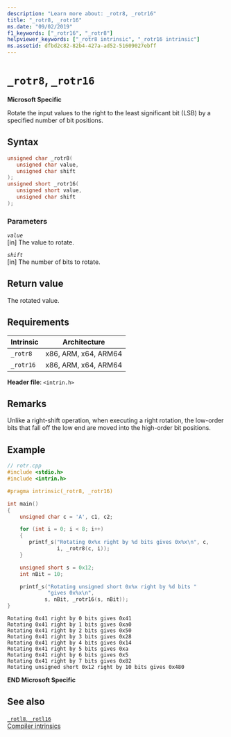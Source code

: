 ```yaml
---
description: "Learn more about: _rotr8, _rotr16"
title: "_rotr8, _rotr16"
ms.date: "09/02/2019"
f1_keywords: ["_rotr16", "_rotr8"]
helpviewer_keywords: ["_rotr8 intrinsic", "_rotr16 intrinsic"]
ms.assetid: dfbd2c82-82b4-427a-ad52-51609027ebff
---
```

# `_rotr8`, `_rotr16`

**Microsoft Specific**

Rotate the input values to the right to the least significant bit (LSB) by a specified number of bit positions.

## Syntax

```C
unsigned char _rotr8(
   unsigned char value,
   unsigned char shift
);
unsigned short _rotr16(
   unsigned short value,
   unsigned char shift
);
```

### Parameters

*`value`*\
[in] The value to rotate.

*`shift`*\
[in] The number of bits to rotate.

## Return value

The rotated value.

## Requirements

|Intrinsic|Architecture|
|---------------|------------------|
|`_rotr8`|x86, ARM, x64, ARM64|
|`_rotr16`|x86, ARM, x64, ARM64|

**Header file**: `<intrin.h>`

## Remarks

Unlike a right-shift operation, when executing a right rotation, the low-order bits that fall off the low end are moved into the high-order bit positions.

## Example

```cpp
// rotr.cpp
#include <stdio.h>
#include <intrin.h>

#pragma intrinsic(_rotr8, _rotr16)

int main()
{
    unsigned char c = 'A', c1, c2;

    for (int i = 0; i < 8; i++)
    {
       printf_s("Rotating 0x%x right by %d bits gives 0x%x\n", c,
                i, _rotr8(c, i));
    }

    unsigned short s = 0x12;
    int nBit = 10;

    printf_s("Rotating unsigned short 0x%x right by %d bits "
             "gives 0x%x\n",
            s, nBit, _rotr16(s, nBit));
}
```

```Output
Rotating 0x41 right by 0 bits gives 0x41
Rotating 0x41 right by 1 bits gives 0xa0
Rotating 0x41 right by 2 bits gives 0x50
Rotating 0x41 right by 3 bits gives 0x28
Rotating 0x41 right by 4 bits gives 0x14
Rotating 0x41 right by 5 bits gives 0xa
Rotating 0x41 right by 6 bits gives 0x5
Rotating 0x41 right by 7 bits gives 0x82
Rotating unsigned short 0x12 right by 10 bits gives 0x480
```

**END Microsoft Specific**

## See also

[`_rotl8`, `_rotl16`](../intrinsics/rotl8-rotl16.md)\
[Compiler intrinsics](../intrinsics/compiler-intrinsics.md)
